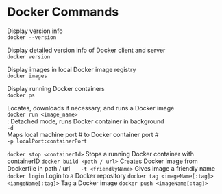 # Docker Commands

Display version info  
`docker --version`

Display detailed version info of Docker client and server  
`docker version`

Display images in local Docker image registry  
`docker images`

Display running Docker containers  
`docker ps`

Locates, downloads if necessary, and runs a Docker image  
`docker run <image_name>`  
: Detached mode, runs Docker container in background  
    `-d`  
    Maps local machine port # to Docker container port #  
    `-p localPort:containerPort`

`docker stop <containerId>`				Stops a running Docker container with containerID
`docker build <path / url>`				Creates Docker image from Dockerfile in path / url
`	-t <friendlyName>`					Gives image a friendly name
`docker login`						Login to a Docker repository
`docker tag <imageName[:tag]> <iamgeName[:tag]>`	Tag a Docker image
`docker push <imageName[:tag]>`


